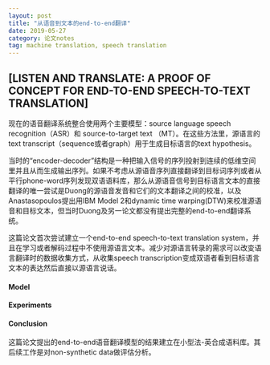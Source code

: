 ```yaml
---
layout: post
title: "从语音到文本的end-to-end翻译"
date: 2019-05-27
category: 论文notes
tag: machine translation, speech translation
---
```


## [LISTEN AND TRANSLATE: A PROOF OF CONCEPT FOR END-TO-END SPEECH-TO-TEXT TRANSLATION] ##

现在的语音翻译系统整合使用两个主要模型：source language speech recognition（ASR）和 source-to-target text （MT）。在这些方法里，源语言的text transcript（sequence或者graph）用于生成目标语言的text hypothesis。

当时的“encoder-decoder”结构是一种把输入信号的序列投射到连续的低维空间里并且从而生成输出序列。如果不考虑从源语音序列直接翻译到目标词序列或者从平行phone-word序列发现双语语料库，那么从源语音信号到目标语言文本的直接翻译的唯一尝试是Duong的源语音发音和它们的文本翻译之间的校准，以及Anastasopoulos提出用IBM Model 2和dynamic time warping(DTW)来校准源语音和目标文本，但当时Duong及另一论文都没有提出完整的end-to-end翻译系统。

这篇论文首次尝试建立一个end-to-end speech-to-text translation system，并且在学习或者解码过程中不使用源语言文本。减少对源语言转录的需求可以改变语言翻译时的数据收集方式，从收集speech transcription变成双语者看到目标语言文本的表达然后直接以源语言说话。

#### Model

#### Experiments

#### Conclusion

这篇论文提出的end-to-end语音翻译模型的结果建立在小型法-英合成语料库。其后续工作是对non-synthetic data做评估分析。
